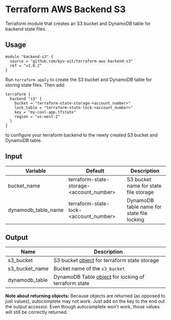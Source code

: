 # Terraform AWS Backend S3
Terraform module that creates an S3 bucket and DynamoDB table for backend state files.

## Usage
```hcl
module "backend-s3" {
  source = "github.com/byu-oit/terraform-aws-backend-s3"
  ref = "v1.0.2"
}
```

Run `terraform apply` to create the S3 bucket and DynamoDB table for storing state files. Then add:
```hcl
terraform {
  backend "s3" {
    bucket = "terraform-state-storage-<account_number>"
    lock_table = "terraform-state-lock-<account_number>"
    key = "my-cool-app.tfstate"
    region = "us-west-2"
  }
}
```
to configure your terraform backend to the newly created S3 bucket and DynamoDB table.


## Input
| Variable | Default | Description |
| --- | --- | --- |
| bucket_name | terraform-state-storage-<account_number> | S3 bucket name for state file storage |
| dynamodb_table_name | terraform-state-lock-<account_number> | DynamoDB table name for state file locking|

## Output
| Name | Description |
| --- | --- |
| s3_bucket | S3 bucket [object](https://www.terraform.io/docs/providers/aws/r/s3_bucket.html#attributes-reference) for terraform state storage |
| s3_bucket_name | Bucket name of the `s3_bucket` |
| dynamodb_table | DynamoDB Table [object](https://www.terraform.io/docs/providers/aws/r/dynamodb_table.html#attributes-reference) for locking of terraform state |

**Note about returning objects:** Because objects are returned (as opposed to just values), autocomplete may not work. 
Just add on the key to the end out the output accessor. Even though autocomplete won't work, those values will still be 
correctly returned.